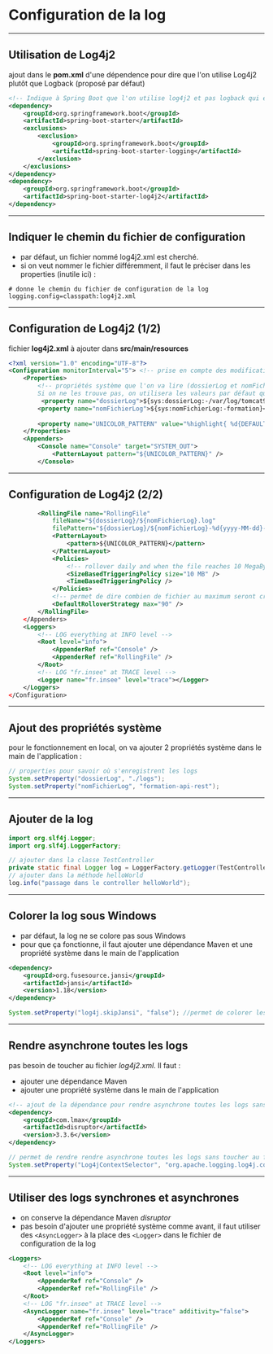 # Configuration de la log

----

## Utilisation de Log4j2

ajout dans le **pom.xml** d'une dépendence pour dire que l'on utilise Log4j2 plutôt que Logback (proposé par défaut)

```xml
<!-- Indique à Spring Boot que l'on utilise log4j2 et pas logback qui est proposé par défaut -->
<dependency>
	<groupId>org.springframework.boot</groupId>
	<artifactId>spring-boot-starter</artifactId>
	<exclusions>
		<exclusion>
			<groupId>org.springframework.boot</groupId>
			<artifactId>spring-boot-starter-logging</artifactId>
		</exclusion>
	</exclusions>
</dependency>
<dependency>
	<groupId>org.springframework.boot</groupId>
	<artifactId>spring-boot-starter-log4j2</artifactId>
</dependency>
```

----

## Indiquer le chemin du fichier de configuration

- par défaut, un fichier nommé log4j2.xml est cherché.
- si on veut nommer le fichier différemment, il faut le préciser dans les properties (inutile ici) :

```properties
# donne le chemin du fichier de configuration de la log
logging.config=classpath:log4j2.xml
```

----

## Configuration de Log4j2 (1/2)

fichier **log4j2.xml** à ajouter dans **src/main/resources**

```xml
<?xml version="1.0" encoding="UTF-8"?>
<Configuration monitorInterval="5"> <!-- prise en compte des modifications à chaud au bout de 5 secondes -->
    <Properties>
        <!-- propriétés système que l'on va lire (dossierLog et nomFichier) et appliquer.
        Si on ne les trouve pas, on utilisera les valeurs par défaut qui correspondent aux valeurs à appliquer sur les plateformes de dev/qf -->
         <property name="dossierLog">${sys:dossierLog:-/var/log/tomcat9}</property>
        <property name="nomFichierLog">${sys:nomFichierLog:-formation}</property>
        
        <property name="UNICOLOR_PATTERN" value="%highlight{ %d{DEFAULT} %-5p [%15.15t] %-40.40c{1.} - %msg%n%throwable}{FATAL=red blink, ERROR=red, WARN=yellow bold, INFO=white, DEBUG=green bold, TRACE=blue}">
    </Properties>
    <Appenders>
        <Console name="Console" target="SYSTEM_OUT">
            <PatternLayout pattern="${UNICOLOR_PATTERN}" />
        </Console>
```

----

## Configuration de Log4j2 (2/2)

```xml
		<RollingFile name="RollingFile"
            fileName="${dossierLog}/${nomFichierLog}.log"
            filePattern="${dossierLog}/${nomFichierLog}-%d{yyyy-MM-dd}-%i.log">
            <PatternLayout>
                <pattern>${UNICOLOR_PATTERN}</pattern>
            </PatternLayout>
            <Policies>
                <!-- rollover daily and when the file reaches 10 MegaBytes -->
                <SizeBasedTriggeringPolicy size="10 MB" />
                <TimeBasedTriggeringPolicy />
            </Policies>
			<!-- permet de dire combien de fichier au maximum seront crée pour un même pattern (avec le %i) -->
            <DefaultRolloverStrategy max="90" />
        </RollingFile>
    </Appenders>
    <Loggers>
        <!-- LOG everything at INFO level -->
        <Root level="info">
            <AppenderRef ref="Console" />
            <AppenderRef ref="RollingFile" />
        </Root>
        <!-- LOG "fr.insee" at TRACE level -->
        <Logger name="fr.insee" level="trace"></Logger>
    </Loggers>
</Configuration>
```

----

## Ajout des propriétés système

pour le fonctionnement en local, on va ajouter 2 propriétés système dans le main de l'application :

```java
// properties pour savoir où s'enregistrent les logs
System.setProperty("dossierLog", "./logs");
System.setProperty("nomFichierLog", "formation-api-rest");
```

----

## Ajouter de la log

```java
import org.slf4j.Logger;
import org.slf4j.LoggerFactory;

// ajouter dans la classe TestController
private static final Logger log = LoggerFactory.getLogger(TestController.class);
// ajouter dans la méthode helloWorld
log.info("passage dans le controller helloWorld");
```

----

## Colorer la log sous Windows

- par défaut, la log ne se colore pas sous Windows
- pour que ça fonctionne, il faut ajouter une dépendance Maven et une propriété système dans le main de l'application

```xml
<dependency>
	<groupId>org.fusesource.jansi</groupId>
	<artifactId>jansi</artifactId>
	<version>1.18</version>
</dependency>
```
```java
System.setProperty("log4j.skipJansi", "false"); //permet de colorer les logs sous Windows
```

----

## Rendre asynchrone toutes les logs

pas besoin de toucher au fichier *log4j2.xml*. Il faut :
- ajouter une dépendance Maven
- ajouter une propriété système dans le main de l'application

```xml
<!-- ajout de la dépendance pour rendre asynchrone toutes les logs sans toucher au fichier de conf log4j2.xml  -->
<dependency>
    <groupId>com.lmax</groupId>
    <artifactId>disruptor</artifactId>
    <version>3.3.6</version>
</dependency>
```

 ```java
 // permet de rendre rendre asynchrone toutes les logs sans toucher au fichier de conf log4j2.xml
System.setProperty("Log4jContextSelector", "org.apache.logging.log4j.core.async.AsyncLoggerContextSelector");
```

----

## Utiliser des logs synchrones et asynchrones

- on conserve la dépendance Maven *disruptor*
- pas besoin d'ajouter une propriété système comme avant, il faut utiliser des `<AsyncLogger>` à la place des `<Logger>` dans le fichier de configuration de la log

```xml
<Loggers>
    <!-- LOG everything at INFO level -->
    <Root level="info">
        <AppenderRef ref="Console" />
        <AppenderRef ref="RollingFile" />
    </Root>
    <!-- LOG "fr.insee" at TRACE level -->
    <AsyncLogger name="fr.insee" level="trace" additivity="false">
        <AppenderRef ref="Console" />
        <AppenderRef ref="RollingFile" />
    </AsyncLogger>
</Loggers>
```
